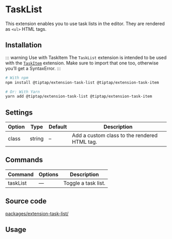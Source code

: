 # TaskList
This extension enables you to use task lists in the editor. They are rendered as `<ul>` HTML tags.

## Installation
::: warning Use with TaskItem
The `TaskList` extension is intended to be used with the [`TaskItem`](/api/extensions/task-item) extension. Make sure to import that one too, otherwise you’ll get a SyntaxError.
:::

```bash
# With npm
npm install @tiptap/extension-task-list @tiptap/extension-task-item

# Or: With Yarn
yarn add @tiptap/extension-task-list @tiptap/extension-task-item
```

## Settings
| Option | Type   | Default | Description                                  |
| ------ | ------ | ------- | -------------------------------------------- |
| class  | string | –       | Add a custom class to the rendered HTML tag. |

## Commands
| Command  | Options | Description         |
| -------- | ------- | ------------------- |
| taskList | —       | Toggle a task list. |

## Source code
[packages/extension-task-list/](https://github.com/ueberdosis/tiptap-next/blob/main/packages/extension-task-list/)

## Usage
<demo name="Extensions/TaskList" />

